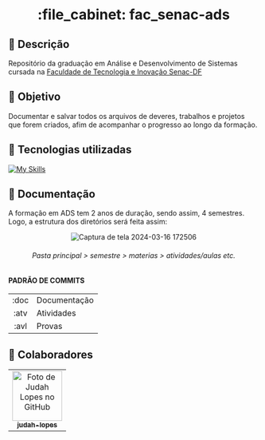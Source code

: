<h1 align="center">:file_cabinet: fac_senac-ads</h1>

## 📜 Descrição

Repositório da graduação em Análise e Desenvolvimento de Sistemas cursada na <a href="https://www.df.senac.br/faculdade/">Faculdade de Tecnologia e Inovação Senac-DF</a>

## :dart: Objetivo

Documentar e salvar todos os arquivos de deveres, trabalhos e projetos que forem criados, afim de acompanhar o progresso ao longo da formação.

## :wrench: Tecnologias utilizadas
<div>
   
   [![My Skills](https://skillicons.dev/icons?i=html)](https://skillicons.dev)
<!-- <img src="https://cdn.jsdelivr.net/gh/devicons/devicon/icons/html5/html5-plain.svg" width="50px;"/>   
   <img src="https://cdn.jsdelivr.net/gh/devicons/devicon/icons/css3/css3-plain.svg" width="50px"/>
   <img src="https://cdn.jsdelivr.net/gh/devicons/devicon/icons/javascript/javascript-plain.svg" width="50px"/> -->
</div>

## 📝 Documentação

A formação em ADS tem 2 anos de duração, sendo assim, 4 semestres. Logo, a estrutura dos diretórios será feita assim:
<div align="center">
 
   ![Captura de tela 2024-03-16 172506](https://github.com/judah-lopes/fac_senac-ads/assets/134812191/eeff1b46-ddcc-421c-8be2-c9759f9f072d)
   ###### Pasta principal > semestre > materias > atividades/aulas etc.
</div>

#### PADRÃO DE COMMITS
<table>
  <tr>
    <td align="center">:doc</td>
    <td>Documentação</td>
  </tr>
  <tr>
    <td align="center">:atv</td>
    <td>Atividades</td>
  </tr>
  <tr>
    <td align="center">:avl</td>
    <td>Provas</td>
  </tr>
</table>


## :handshake: Colaboradores

<table>
  <tr>
    <td align="center">
      <a href="https://github.com/judah-lopes">
        <img src="https://avatars.githubusercontent.com/u/134812191?s=400&u=00a571215f2ea321a8738af235cea655e1e36ec6&v=4" width="100px;" alt="Foto de Judah Lopes no GitHub"/><br>
        <sub>
          <b>judah-lopes</b>
        </sub>
      </a>
    </td>
  </tr>
</table>

